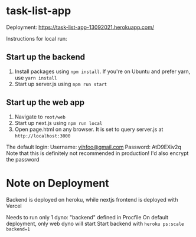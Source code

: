 # task-list-app

Deployment:
https://task-list-app-13092021.herokuapp.com/

Instructions for local run:

## Start up the backend

1.  Install packages using `npm install`. If you're on Ubuntu and prefer
    yarn, use `yarn install`
2.  Start up server.js using `npm run start`

## Start up the web app

1.  Navigate to `root/web`
2.  Start up next.js using `npm run local`
3.  Open page.html on any browser. It is set to query server.js at
    `http://localhost:3000`

The default login:
Username: yihfoo@gmail.com
Password: AtD9EXiv2q
Note that this is definitely not recommended in production!
I'd also encrypt the password

# Note on Deployment

Backend is deployed on heroku, while nextjs frontend is deployed with Vercel

Needs to run only 1 dyno: "backend" defined in Procfile
On default deployment, only web dyno will start
Start backend with `heroku ps:scale backend=1`
